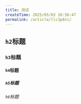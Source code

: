 ```yaml
---
title: 测试
createTime: 2025/05/03 10:56:47
permalink: /article/llc3p6ni/
---
```


## `h2`标题

### `h3`标题

#### `h4`标题

##### `h5`标题

###### `h6`标题
<test />
